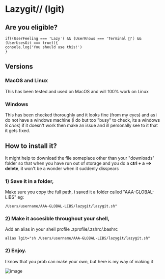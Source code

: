 # Lazygit// (lgit)
## Are you eligible?
    if((UserFeeling === 'Lazy') && (UserKnows === 'Terminal 🥴') && (UserUsesGit === true)){
    console.log('You should use this!')
    }
    
## Versions
### MacOS and Linux
This has been tested and used on MacOS and will 100% work on Linux
### Windows
This has been checked thoroughly and it looks fine (from my eyes) and as i do not have a windows machine (i do but too "busy" to check, its a windows 8 *cries*) if it doesn't work then make an issue and ill personally see to it that it gets fixed.
## How to install it?
It might help to download the file someplace other than your "downloads" folder so that when you have run out of storage and you do a **ctrl + a ==> delete**, it won't be a wonder when it suddenly disspears

### 1) Save it in a folder,
Make sure you copy the full path, i saved it a folder called "AAA-GLOBAL-LIBS" eg:

    /Users/username/AAA-GLOBAL-LIBS/lazygit/lazygit.sh"

### 2) Make it accesible throughout your shell,
Add an alias in your shell profile .zprofile/.zshrc/.bashrc

    alias lgit="sh /Users/username/AAA-GLOBAL-LIBS/lazygit/lazygit.sh"

### 2) Enjoy.
I know that you prob can make your own, but here is my way of making it

![image](https://github.com/GDSimpson3/Lazygit/assets/103830594/3e6c917f-31d8-4622-8549-92132d12970c)

